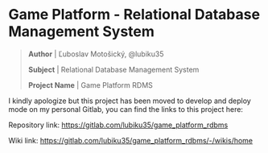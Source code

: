<br>

# Game Platform - Relational Database Management System

> **Author** | Ľuboslav Motošický, @lubiku35
>
> **Subject** | Relational Database Management System
>
> **Project Name** | Game Platform RDMS


I kindly apologize but this project has been moved to develop and deploy mode on my personal Gitlab, you can find the links to this project here: 

Repository link: https://gitlab.com/lubiku35/game_platform_rdbms

Wiki link: https://gitlab.com/lubiku35/game_platform_rdbms/-/wikis/home

